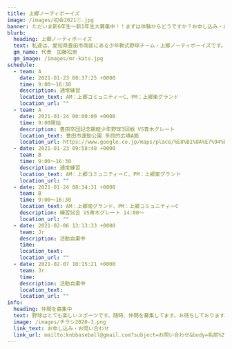 ```yaml
---
title: 上郷ノーティボーイズ
image: /images/初会2021①.jpg
banner: ただいま新6年生～新1年生大募集中！！まずは体験からどうですか？お申し込み・お問い合わせはお気軽にどうぞ！！
blurb:
  heading: 上郷ノーティボーイズ
  text: 私達は、愛知県豊田市南部にある少年軟式野球チーム・上郷ノーティボーイズです。野球を愛する少年・少女達の夢を育み、軟式野球を正しく指導し、体力向上と礼儀を養成します。また、親友同士の友情と交歓の場を与え、規則正しい明朗な少年・少女を育成することを目的としています。
  gm_name: 代表　加藤松男
  gm_image: /images/mr-kato.jpg
schedule:
  - team: A
    date: 2021-01-23 08:37:25 +0000
    time: 9:00～16:30
    description: 通常練習
    location_text: AM：上郷コミュニティーC、PM：上郷東グランド
    location_url: ""
  - team: A
    date: 2021-01-24 00:00:00 +0000
    time: 9:00開始
    description: 豊田卒団記念親睦少年野球3回戦 VS青木グレート
    location_text: 豊田市運動公園 多目的広場A面
    location_url: https://www.google.co.jp/maps/place/%E8%B1%8A%E7%94%B0%E5%B8%82%E9%81%8B%E5%8B%95%E5%85%AC%E5%9C%92+%E5%A4%9A%E7%9B%AE%E7%9A%84%E5%BA%83%E5%A0%B4/@35.1349229,137.1737369,17z/data=!3m1!4b1!4m5!3m4!1s0x60035f0a2583be89:0xd3a6589f48541cc7!8m2!3d35.1349185!4d137.1759256
  - date: 2021-01-23 09:58:48 +0000
    team: B
    time: 9:00～16:30
    description: 通常練習
    location_text: AM：上郷コミュニティーＣ、PM：上郷東グランド
    location_url: ""
  - date: 2021-01-24 08:34:31 +0000
    team: B
    time: 9:00～16:30
    location_text: AM：上郷南グランド、PM：上郷コミュニティーC
    description: 練習試合 VS青木グレート 14:00～
    location_url: ""
  - date: 2021-02-06 13:13:33 +0000
    team: Jr
    description: 活動自粛中
    time: 　
    location_text: 　
    location_url: ""
  - date: 2021-02-07 10:15:21 +0000
    team: Jr
    time: 　
    description: 活動自粛中
    location_text: 　
    location_url: ""
info:
  heading: 仲間を募集中
  text: 野球はとても楽しいスポーツです。随時、仲間を募集してます。お待ちしております。
  image: /images/チラシ2020-3.png
  link_text: お申し込み・お問い合わせ
  link_url: mailto:knbbaseball@gmail.com?subject=お問い合わせ&body=名前%20%3A%0D%0Aふりがな%20%3A%0D%0A電話%20%3A%0D%0A学校名%20%3A%0D%0A学年%20%3A%0D%0Aお問い合せ内容%20%3A（例、体験・見学・入団希望）
---
```

